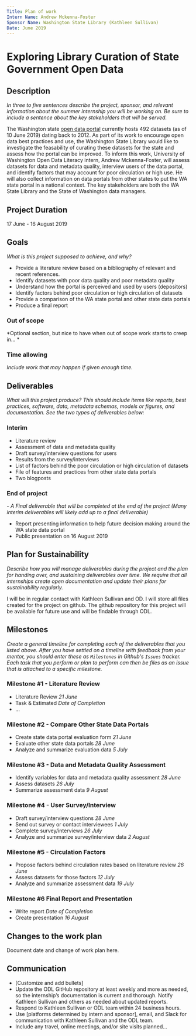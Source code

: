 ```yaml
---
Title: Plan of work
Intern Name: Andrew Mckenna-Foster
Sponsor Name: Washington State Library (Kathleen Sullivan)
Date: June 2019
---
```


# Exploring Library Curation of State Government Open Data

## Description  
*In three to five sentences describe the project, sponsor, and relevant information about the summer internship you will be working on. Be sure to include a sentence about the key stakeholders that will be served.*

The Washington state [open data portal](https://data.wa.gov/browse?limitTo=datasets) currently hosts 492 datasets (as of 10 June 2019) dating back to 2012.  As part of its work to encourage open data best practices and use, the Washington State Library would like to investigate the feasability of curating these datasets for the state and assess how the portal can be improved.  To inform this work, University of Washington Open Data Literacy intern, Andrew Mckenna-Foster, will assess datasets for data and metadata quality, interview users of the data portal, and identify factors that may account for poor circulation or high use.  He will also collect information on data portals from other states to put the WA state portal in a national context.  The key stakeholders are both the WA State Library and the State of Washington data managers.

## Project Duration

17 June - 16 August 2019

## Goals     
*What is this project supposed to achieve, and why?*

- Provide a literature review based on a bibliography of relevant and recent references. 
- Identify datasets with poor data quality and poor metadata quality
- Understand how the portal is perceived and used by users  (depositors)
- Identify factors behind poor circulation or high circulation of datasets
- Provide a comparison of the WA state portal and other state data portals
- Produce a final report

### Out of scope
*Optional section, but nice to have when out of scope work starts to creep in...  *

### Time allowing
*Include work that may happen if given enough time.*

## Deliverables    
*What will this project produce? This should include items like reports, best practices, software, data, metadata schemas, models or figures, and documentation. See the two types of deliverables below:*

### Interim     
- Literature review 
- Assessment of data and metadata quality
- Draft survey/interview questions for users
- Results from the survey/interviews
- List of factors behind the poor circulation or high circulation of datasets
- File of features and practices from other state data portals
- Two blogposts

### End of project
*- A Final deliverable that will be completed at the end of the project (Many interim deliverables will likely add up to a final deliverable)*

- Report presenting information to help future decision making around the WA state data portal
- Public presentation on 16 August 2019


## Plan for Sustainability       
*Describe how you will manage deliverables during the project and the plan for handing over, and sustaining deliverables over time. We require that all internships create open documentation and update their plans for sustainability regularly.*

I will be in regular contact with Kathleen Sullivan and OD. I will store all files created for the project on github. The github repository for this project will be available for future use and will be findable through ODL.

## Milestones    
*Create a general timeline for completing each of the deliverables that you listed above. After you have settled on a timeline with feedback from your mentor, you should enter these as `Milestones` in Github's `Issues` tracker. Each task that you perform or plan to perform can then be files as an issue that is attached to a specific milestone.*

### Milestone #1 - Literature Review
- Literature Review *21 June*
- Task & Estimated *Date of Completion*
- ...

### Milestone #2 - Compare Other State Data Portals
- Create state data portal evaluation form *21 June*
- Evaluate other state data portals *28 June*
- Analyze and summarize evaluation data *5 July*

### Milestone #3 - Data and Metadata Quality Assessment
- Identify variables for data and metadata quality assessment *28 June*
- Assess datasets *26 July*
- Summarize assessment data *9 August*

### Milestone #4 - User Survey/Interview
- Draft survey/interview questions *28 June*
- Send out survey or contact interviewees *1 July*
- Complete survey/interviews *26 July*
- Analyze and summarize survey/interview data *2 August*

### Milestone #5 - Circulation Factors
- Propose factors behind circulation rates based on literature review *26 June*
- Assess datasets for those factors *12 July*
- Analyze and summarize assessment data *19 July*

### Milestone #6 Final Report and Presentation
- Write report *Date of Completion*
- Create presentation *16 August*

## Changes to the work plan
Document date and change of work plan here.



## Communication

- [Customize and add bullets]
- Update the ODL GitHub repository at least weekly and more as needed, so the internship’s documentation is current and thorough. Notify Kathleen Sullivan and others as needed about updated reports.
- Respond to Kathleen Sullivan or ODL team within 24 business hours.
- Use [platforms determined by intern and sponsor], email, and Slack for communication with Kathleen Sullivan and the ODL team.
- Include any travel, online meetings, and/or site visits planned...
